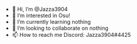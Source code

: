 - 👋 Hi, I’m @Jazza3904
- 👀 I’m interested in Osu!
- 🌱 I’m currently learning nothing
- 💞️ I’m looking to collaborate on nothing
- 📫 How to reach me Discord: Jazza3904#4425

<!---
Jazza3904/Jazza3904 is a ✨ special ✨ repository because its `README.md` (this file) appears on your GitHub profile.
You can click the Preview link to take a look at your changes.
--->
